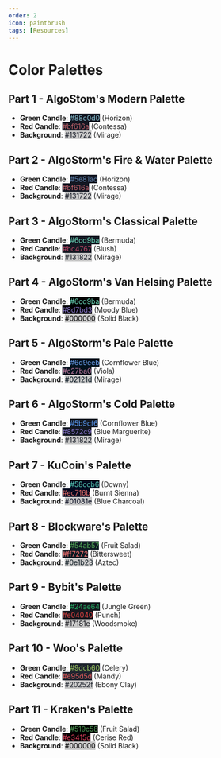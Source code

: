 ```yaml
---
order: 2
icon: paintbrush
tags: [Resources]
---
```

# Color Palettes

## Part 1 - AlgoStom's Modern Palette

- **Green Candle**: <span style="color:#88c0d0; background-color:#131722;">#88c0d0</span> (Horizon)
- **Red Candle**: <span style="color:#bf616a; background-color:#131722;">#bf616a</span> (Contessa)
- **Background**: <span style="color:#131722; background: #c7c7c7;">#131722</span> (Mirage)

## Part 2 - AlgoStorm's Fire & Water Palette

- **Green Candle**: <span style="color:#5e81ac; background-color:#131722;">#5e81ac</span> (Horizon)
- **Red Candle**: <span style="color:#bf616a; background-color:#131722;">#bf616a</span> (Contessa)
- **Background**: <span style="color:#131722; background: #c7c7c7;">#131722</span> (Mirage)

## Part 3 - AlgoStorm's Classical Palette

- **Green Candle**: <span style="color:#6cd9ba; background-color:#131822;">#6cd9ba</span> (Bermuda)
- **Red Candle**: <span style="color:#bc4767; background-color:#131822;">#bc4767</span> (Blush)
- **Background**: <span style="color:#131822; background: #c7c7c7;">#131822</span> (Mirage)

## Part 4 - AlgoStorm's Van Helsing Palette

- **Green Candle**: <span style="color:#6cd9ba; background-color:#000000;">#6cd9ba</span> (Bermuda)
- **Red Candle**: <span style="color:#8d7bd3; background-color:#000000;">#8d7bd3</span> (Moody Blue)
- **Background**: <span style="color:#000000; background: #c7c7c7;">#000000</span> (Solid Black)

## Part 5 - AlgoStorm's Pale Palette

- **Green Candle**: <span style="color:#6d9eeb; background-color:#02121d;">#6d9eeb</span> (Cornflower Blue)
- **Red Candle**: <span style="color:#c27ba0; background-color:#02121d;">#c27ba0</span> (Viola)
- **Background**: <span style="color:#02121d; background: #c7c7c7;">#02121d</span> (Mirage)

## Part 6 - AlgoStorm's Cold Palette

- **Green Candle**: <span style="color:#5b9cf6; background-color:#131822;">#5b9cf6</span> (Cornflower Blue)
- **Red Candle**: <span style="color:#8572c9; background-color:#131822;">#8572c9</span> (Blue Marguerite)
- **Background**: <span style="color:#131822; background: #c7c7c7;">#131822</span> (Mirage)

## Part 7 - KuCoin's Palette

- **Green Candle**: <span style="color:#58ccb6; background-color:#01081e;">#58ccb6</span> (Downy)
- **Red Candle**: <span style="color:#ec716b; background-color:#01081e;">#ec716b</span> (Burnt Sienna)
- **Background**: <span style="color:#01081e; background: #c7c7c7;">#01081e</span> (Blue Charcoal)

## Part 8 - Blockware's Palette

- **Green Candle**: <span style="color:#54ab57; background-color:#0e1b23;">#54ab57</span> (Fruit Salad)
- **Red Candle**: <span style="color:#ff7272; background-color:#0e1b23;">#ff7272</span> (Bittersweet)
- **Background**: <span style="color:#0e1b23; background: #c7c7c7;">#0e1b23</span> (Aztec)

## Part 9 - Bybit's Palette

- **Green Candle**: <span style="color:#24ae64; background-color:#17181e;">#24ae64</span> (Jungle Green)
- **Red Candle**: <span style="color:#e04040; background-color:#17181e;">#e04040</span> (Punch)
- **Background**: <span style="color:#17181e; background: #c7c7c7;">#17181e</span> (Woodsmoke)

## Part 10 - Woo's Palette

- **Green Candle**: <span style="color:#9dcb60; background-color:#20252f;">#9dcb60</span> (Celery)
- **Red Candle**: <span style="color:#e95d5d; background-color:#20252f;">#e95d5d</span> (Mandy)
- **Background**: <span style="color:#20252f; background: #c7c7c7;">#20252f</span> (Ebony Clay)

## Part 11 - Kraken's Palette

- **Green Candle**: <span style="color:#519c58; background-color:#000000;">#519c58</span> (Fruit Salad)
- **Red Candle**: <span style="color:#e3415d; background-color:#000000;">#e3415d</span> (Cerise Red)
- **Background**: <span style="color:#000000; background: #c7c7c7;">#000000</span> (Solid Black)
